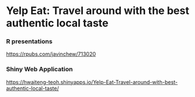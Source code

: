 # Yelp Eat: Travel around with the best authentic local taste
### R presentations
https://rpubs.com/javinchew/713020

### Shiny Web Application
https://hwaiteng-teoh.shinyapps.io/Yelp-Eat-Travel-around-with-best-authentic-local-taste/

